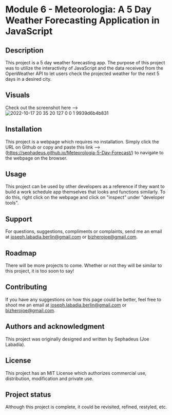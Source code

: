 # Module 6 - Meteorologia: A 5 Day Weather Forecasting Application in JavaScript


## Description
This project is a 5 day weather forecasting app. The purpose of this project was to utilize the interactivity of JavaScript and the data received from the OpenWeather API to let users check the projected weather for the next 5 days in a desired city.

## Visuals
Check out the screenshot here --> ![2022-10-17 20 35 20 127 0 0 1 9939d6b4b831](https://user-images.githubusercontent.com/90430093/196308500-b0f7908b-e0e7-4ab7-9deb-868045bc423e.png)

## Installation
This project is a webpage which requires no installation. Simply click the URL on Github or copy and paste this link --> (https://sephadeus.github.io/Meteorologia-5-Day-Forecast/) to navigate to the webpage on the browser.

## Usage
This project can be used by other developers as a reference if they want to build a work schedule app themselves that looks and functions similarly. To do this, right click on the webpage and click on "inspect" under "developer tools".

## Support
For questions, suggestions, compliments or complaints, send me an email at joseph.labadia.berlin@gmail.com or bizherojoe@gmail.com.

## Roadmap
There will be more projects to come. Whether or not they will be similar to this project, it is too soon to say!

## Contributing
If you have any suggestions on how this page could be better, feel free to shoot me an email at joseph.labadia.berlin@gmail.com  or bizherojoe@gmail.com.

## Authors and acknowledgment
This project was originally designed and written by Sephadeus (Joe Labadia).

## License
This project has an MIT License which authorizes commercial use, distribution, modification and private use.

## Project status
Although this project is complete, it could be revisited, refined, restyled, etc.

